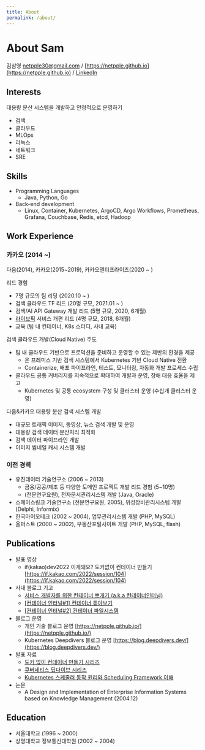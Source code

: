 ```yaml
---
title: About
permalink: /about/
---
```


# About Sam

김삼영 netpple30@gmail.com / [https://netpple.github.io](https://netpple.github.io)  / [LinkedIn](https://www.linkedin.com/in/sam0-kim/)

## Interests

대용량 분산 시스템을 개발하고 안정적으로 운영하기

- 검색
- 클라우드
- MLOps
- 리눅스
- 네트워크
- SRE

## Skills

- Programming Languages
  - Java, Python, Go
- Back-end development
  - Linux, Container, Kubernetes, ArgoCD, Argo Workflows, Prometheus, Grafana, Couchbase, Redis, etcd, Hadoop

## Work Experience

### 카카오 (2014 ~)

다음(2014), 카카오(2015~2019), 카카오엔터프라이즈(2020 ~ )

리드 경험
- 7명 규모의 팀 리딩 (2020.10 ~ )
- 검색 클라우드 TF 리드 (20명 규모,  2021.01 ~ )
- 검색/AI API Gateway 개발 리드 (5명 규모, 2020, 6개월)
- [라이브픽](https://www.fnnews.com/news/201612221103462704) 서비스 개편 리드 (4명 규모, 2018, 6개월)
- 교육 (팀 내 컨테이너, K8s 스터디, 사내 교육)

검색 클라우드 개발(Cloud Native) 주도
- 팀 내 클라우드 기반으로 프로덕션을 준비하고 운영할 수 있는 제반의 환경을 제공
  - 온 프레미스 기반 검색 시스템에서 Kubernetes 기반 Cloud Native 전환
  - Containerize, 배포 파이프라인, 테스트, 모니터링, 자동화 개발 프로세스 수립
- 클라우드 공통 커버리지를 지속적으로 확대하여 개발과 운영, 장애 대응 효율을 제고
  - Kubernetes 및 공통 ecosystem 구성 및 클러스터 운영 (수십개 클러스터 운영)

다음&카카오 대용량 분산 검색 시스템 개발
- 대규모 트래픽 이미지, 동영상, 뉴스 검색 개발 및 운영
- 대용량 검색 데이터 분산처리 최적화
- 검색 데이터 파이프라인 개발
- 이미지 썸네일 캐시 시스템 개발

### 이전 경력

- 유진데이터 기술연구소 (2006 ~ 2013)
  - 금융/공공/제조 등 다양한 도메인 프로젝트 개발 리드 경험 (5~10명)
  - (전문연구요원), 전자문서관리시스템 개발  (Java, Oracle)
- 스페이스링크 기술연구소 (전문연구요원, 2005), 위성장비관리시스템 개발 (Delphi, Informix)
- 한국아이오테크 (2002 ~ 2004), 업무관리시스템 개발 (PHP, MySQL)
- 올퍼스트 (2000 ~ 2002), 부동산포털사이트 개발 (PHP, MySQL, flash)

## Publications
- 발표 영상
  - if(kakao)dev2022 이게돼요? 도커없이 컨테이너 만들기 [https://if.kakao.com/2022/session/104](https://if.kakao.com/2022/session/104)
- 사내 블로그 기고
  - [서비스 개발자를 위한 컨테이너 뽀개기 (a.k.a 컨테이너인터널)](https://tech.kakaoenterprise.com/150)
  - [[컨테이너 인터널#1] 컨테이너 톺아보기](https://tech.kakaoenterprise.com/154)
  - [[컨테이너 인터널#2] 컨테이너 파일시스템](https://tech.kakaoenterprise.com/171)
- 블로그 운영
  - 개인 기술 블로그 운영 [https://netpple.github.io/](https://netpple.github.io/)
  - Kubernetes Deepdivers 블로그 운영 [https://blog.deepdivers.dev/](https://blog.deepdivers.dev/)
- 발표 자료
  - [도커 없이 컨테이너 만들기 시리즈](https://netpple.github.io/docs/make-container-without-docker/)
  - [쿠버네티스 딥다이브 시리즈](https://netpple.github.io/docs/deepdive-into-kubernetes/)
  - [Kubernetes 스케줄러 동작 원리와 Scheduling Framework 이해](https://blog.deepdivers.dev/kubernetes-scheduler/1)
- 논문
  - A Design and Implementation of Enterprise Information Systems based on Knowledge Management (2004.12)

## Education

- 서울대학교 (1996 ~ 2000)
- 상명대학교 정보통신대학원 (2002 ~ 2004)